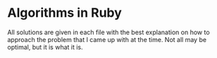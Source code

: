 # Algorithms in Ruby
All solutions are given in each file with the best explanation on how to approach the problem that I came up with at the time. Not all may be optimal, but it is what it is.
